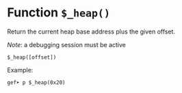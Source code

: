 # Function `$_heap()`

Return the current heap base address plus the given offset.

_Note_: a debugging session must be active

```
$_heap([offset])
```

Example:
```
gef➤ p $_heap(0x20)
```
